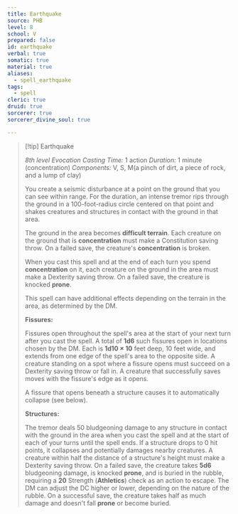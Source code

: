 ```yaml
---
title: Earthquake
source: PHB
level: 8
school: V
prepared: false
id: earthquake
verbal: true
somatic: true
material: true
aliases:
  - spell_earthquake
tags:
  - spell
cleric: true
druid: true
sorcerer: true
sorcerer_divine_soul: true

---
```

>[!tip] Earthquake
>
> *8th level Evocation*
> *Casting Time:* 1 action
> *Duration:* 1 minute (concentration)
> *Components:* V, S, M(a pinch of dirt, a piece of rock, and a lump of clay)
>
>You create a seismic disturbance at a point on the ground that you can see within range. For the duration, an intense tremor rips through the ground in a 100-foot-radius circle centered on that point and shakes creatures and structures in contact with the ground in that area.
>
>The ground in the area becomes **difficult terrain**. Each creature on the ground that is **concentration** must make a Constitution saving throw. On a failed save, the creature's **concentration** is broken.
>
>When you cast this spell and at the end of each turn you spend **concentration** on it, each creature on the ground in the area must make a Dexterity saving throw. On a failed save, the creature is knocked **prone**.
>
>This spell can have additional effects depending on the terrain in the area, as determined by the DM.
>
>**Fissures:**
>
>Fissures open throughout the spell's area at the start of your next turn after you cast the spell. A total of **1d6** such fissures open in locations chosen by the DM. Each is **1d10 × 10** feet deep, 10 feet wide, and extends from one edge of the spell's area to the opposite side. A creature standing on a spot where a fissure opens must succeed on a Dexterity saving throw or fall in. A creature that successfully saves moves with the fissure's edge as it opens.
>
>A fissure that opens beneath a structure causes it to automatically collapse (see below).
>
>**Structures:**
>
>The tremor deals 50 bludgeoning damage to any structure in contact with the ground in the area when you cast the spell and at the start of each of your turns until the spell ends. If a structure drops to 0 hit points, it collapses and potentially damages nearby creatures. A creature within half the distance of a structure's height must make a Dexterity saving throw. On a failed save, the creature takes **5d6** bludgeoning damage, is knocked **prone**, and is buried in the rubble, requiring a **20** Strength (**Athletics**) check as an action to escape. The DM can adjust the DC higher or lower, depending on the nature of the rubble. On a successful save, the creature takes half as much damage and doesn't fall **prone** or become buried.
>

